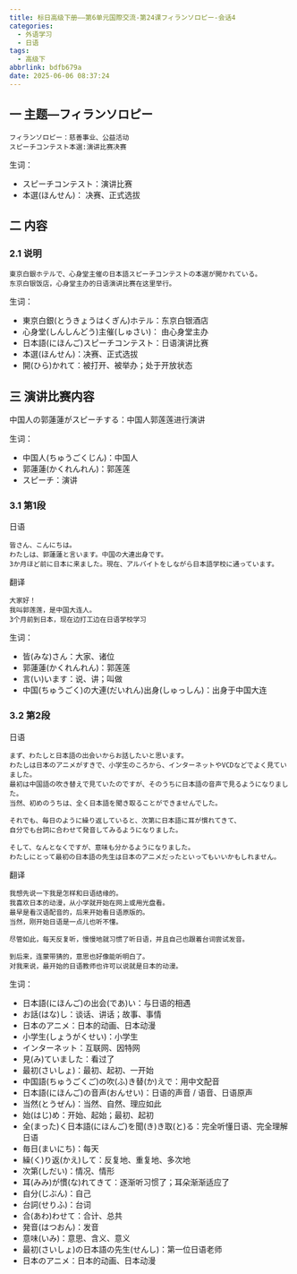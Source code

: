```yaml
---
title: 标日高级下册——第6单元国際交流-第24课フィランソロピー-会话4
categories:
  - 外语学习
  - 日语
tags:
  - 高级下
abbrlink: bdfb679a
date: 2025-06-06 08:37:24
---
```

## 一 主题—フィランソロピー

```
フィランソロピー：慈善事业、公益活动
スピーチコンテスト本選:演讲比赛决赛
```

<!--more-->

生词：

* スピーチコンテスト：演讲比赛
* 本選(ほんせん)： 决赛、正式选拔

## 二 内容

### 2.1 说明

```
東京白銀ホテルで、心身堂主催の日本語スピーチコンテストの本選が開かれている。
东京白银饭店，心身堂主办的日语演讲比赛在这里举行。
```

生词：

* 東京白銀(とうきょうはくぎん)ホテル：东京白银酒店
* 心身堂(しんしんどう)主催(しゅさい)： 由心身堂主办
* 日本語(にほんご)スピーチコンテスト：日语演讲比赛
* 本選(ほんせん)：决赛、正式选拔
* 開(ひら)かれて：被打开、被举办；处于开放状态

## 三 演讲比赛内容

中国人の郭蓮蓮がスピーチする：中国人郭莲莲进行演讲

生词：

* 中国人(ちゅうごくじん)：中国人
* 郭蓮蓮(かくれんれん)：郭莲莲
* スピーチ：演讲

### 3.1 第1段

日语

```
皆さん、こんにちは。
わたしは、郭蓮蓮と言います。中国の大連出身です。
3か月ほど前に日本に来ました。現在、アルバイトをしながら日本語学校に通っています。
```

翻译

```
大家好！
我叫郭莲莲，是中国大连人。
3个月前到日本，现在边打工边在日语学校学习
```

生词：

* 皆(みな)さん：大家、诸位
* 郭蓮蓮(かくれんれん)：郭莲莲
* 言(い)います：说、讲；叫做
* 中国(ちゅうごく)の大連(だいれん)出身(しゅっしん)：出身于中国大连

### 3.2 第2段

日语

```
まず、わたしと日本語の出会いからお話したいと思います。
わたしは日本のアニメがすきで、小学生のころから、インターネットやVCDなどでよく見ていました。
最初は中国語の吹き替えで見ていたのですが、そのうちに日本語の音声で見るようになりました。
当然、初めのうちは、全く日本語を聞き取ることができませんでした。

それでも、毎日のように繰り返していると、次第に日本語に耳が慣れてきて、
自分でも台詞に合わせて発音してみるようになりました。

そして、なんとなくですが、意味も分かるようになりました。
わたしにとって最初の日本語の先生は日本のアニメだったといってもいいかもしれません。
```

翻译

```
我想先说一下我是怎样和日语结缘的。
我喜欢日本的动漫，从小学就开始在网上或用光盘看。
最早是看汉语配音的，后来开始看日语原版的。
当然，刚开始日语是一点儿也听不懂。

尽管如此，每天反复听，慢慢地就习惯了听日语，并且自己也跟着台词尝试发音。

到后来，连蒙带猜的，意思也好像能听明白了。
对我来说，最开始的日语教师也许可以说就是日本的动漫。
```

生词：

* 日本語(にほんご)の出会(であ)い：与日语的相遇
* お話(はな)し：谈话、讲话；故事、事情
* 日本のアニメ：日本的动画、日本动漫
* 小学生(しょうがくせい)：小学生
* インターネット：互联网、因特网
* 見(み)ていました：看过了
* 最初(さいしょ)：最初、起初、一开始
* 中国語(ちゅうごくご)の吹(ふ)き替(か)えで：用中文配音
* 日本語(にほんご)の音声(おんせい)：日语的声音 / 语音、日语原声
* 当然(とうぜん)：当然、自然、理应如此
* 始(はじ)め：开始、起始；最初、起初
* 全(まった)く日本語(にほんご)を聞(き)き取(と)る：完全听懂日语、完全理解日语
* 毎日(まいにち)：每天
* 繰(く)り返(かえ)して：反复地、重复地、多次地
* 次第(しだい)：情况、情形
* 耳(みみ)が慣(な)れてきて：逐渐听习惯了；耳朵渐渐适应了
* 自分(じぶん)：自己
* 台詞(せりふ)：台词
* 合(あわ)わせて：合计、总共
* 発音(はつおん)：发音
* 意味(いみ)：意思、含义、意义
* 最初(さいしょ)の日本語の先生(せんし)：第一位日语老师
* 日本のアニメ：日本的动画、日本动漫
